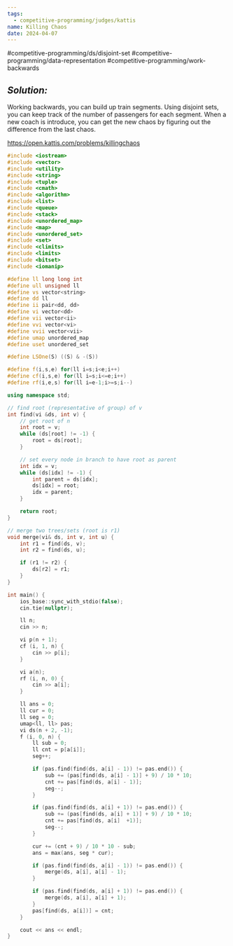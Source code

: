 ```yaml
---
tags:
  - competitive-programming/judges/kattis
name: Killing Chaos
date: 2024-04-07
---
```

#competitive-programming/ds/disjoint-set #competitive-programming/data-representation #competitive-programming/work-backwards 
## _Solution:_
Working backwards, you can build up train segments. Using disjoint sets, you can keep track of the number of passengers for each segment. When a new coach is introduce, you can get the new chaos by figuring out the difference from the last chaos.

https://open.kattis.com/problems/killingchaos
```cpp
#include <iostream>
#include <vector>
#include <utility>
#include <string>
#include <tuple>
#include <cmath>
#include <algorithm>
#include <list>
#include <queue>
#include <stack>
#include <unordered_map>
#include <map>
#include <unordered_set>
#include <set>
#include <climits>
#include <limits>
#include <bitset>
#include <iomanip>

#define ll long long int
#define ull unsigned ll
#define vs vector<string>
#define dd ll
#define ii pair<dd, dd>
#define vi vector<dd>
#define vii vector<ii>
#define vvi vector<vi>
#define vvii vector<vii>
#define umap unordered_map
#define uset unordered_set

#define LSOne(S) ((S) & -(S))

#define f(i,s,e) for(ll i=s;i<e;i++)
#define cf(i,s,e) for(ll i=s;i<=e;i++)
#define rf(i,e,s) for(ll i=e-1;i>=s;i--)

using namespace std;

// find root (representative of group) of v
int find(vi &ds, int v) {
    // get root of n
    int root = v;
    while (ds[root] != -1) {
        root = ds[root];
    }

    // set every node in branch to have root as parent
    int idx = v;
    while (ds[idx] != -1) {
        int parent = ds[idx];
        ds[idx] = root;
        idx = parent;
    }

    return root;
}

// merge two trees/sets (root is r1)
void merge(vi& ds, int v, int u) {
    int r1 = find(ds, v);
    int r2 = find(ds, u);

    if (r1 != r2) {
        ds[r2] = r1;
    }
}

int main() {
    ios_base::sync_with_stdio(false);
    cin.tie(nullptr);

    ll n;
    cin >> n;

    vi p(n + 1);
    cf (i, 1, n) {
        cin >> p[i];
    }

    vi a(n);
    rf (i, n, 0) {
        cin >> a[i];
    }

    ll ans = 0;
    ll cur = 0;
    ll seg = 0;
    umap<ll, ll> pas;
    vi ds(n + 2, -1);
    f (i, 0, n) {
        ll sub = 0;
        ll cnt = p[a[i]];
        seg++;

        if (pas.find(find(ds, a[i] - 1)) != pas.end()) {
            sub += (pas[find(ds, a[i] - 1)] + 9) / 10 * 10;
            cnt += pas[find(ds, a[i] - 1)];
            seg--;
        }

        if (pas.find(find(ds, a[i] + 1)) != pas.end()) {
            sub += (pas[find(ds, a[i] + 1)] + 9) / 10 * 10;
            cnt += pas[find(ds, a[i]  +1)];
            seg--;
        }

        cur += (cnt + 9) / 10 * 10 - sub;
        ans = max(ans, seg * cur);

        if (pas.find(find(ds, a[i] - 1)) != pas.end()) {
            merge(ds, a[i], a[i] - 1);
        }

        if (pas.find(find(ds, a[i] + 1)) != pas.end()) {
            merge(ds, a[i], a[i] + 1);
        }
        pas[find(ds, a[i])] = cnt;
    }

    cout << ans << endl;
}
```